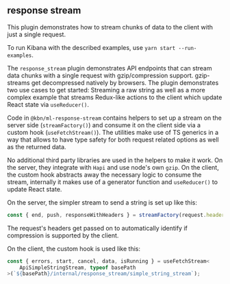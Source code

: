 ## response stream

This plugin demonstrates how to stream chunks of data to the client with just a single request.

To run Kibana with the described examples, use `yarn start --run-examples`.

The `response_stream` plugin demonstrates API endpoints that can stream data chunks with a single request with gzip/compression support. gzip-streams get decompressed natively by browsers. The plugin demonstrates two use cases to get started: Streaming a raw string as well as a more complex example that streams Redux-like actions to the client which update React state via `useReducer()`.

Code in `@kbn/ml-response-stream` contains helpers to set up a stream on the server side (`streamFactory()`) and consume it on the client side via a custom hook (`useFetchStream()`). The utilities make use of TS generics in a way that allows to have type safety for both request related options as well as the returned data.

No additional third party libraries are used in the helpers to make it work. On the server, they integrate with `Hapi` and use node's own `gzip`. On the client, the custom hook abstracts away the necessary logic to consume the stream, internally it makes use of a generator function and `useReducer()` to update React state.

On the server, the simpler stream to send a string is set up like this:

```ts
const { end, push, responseWithHeaders } = streamFactory(request.headers);
```

The request's headers get passed on to automatically identify if compression is supported by the client.

On the client, the custom hook is used like this:

```ts
const { errors, start, cancel, data, isRunning } = useFetchStream<
    ApiSimpleStringStream, typeof basePath
>(`${basePath}/internal/response_stream/simple_string_stream`);
```

